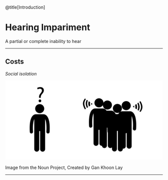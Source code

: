 @title[Introduction]
# Hearing Impariment
A partial or complete inability to hear

---

## Costs

*Social isolation*

![Isolation](assets/isolation.png)

<div class="comment">Image from the Noun Project, Created by Gan Khoon Lay</div>

---
<!-- TODO: insert isolation image -->

## 

